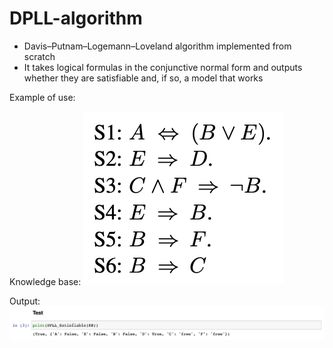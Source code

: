 # DPLL-algorithm

- Davis–Putnam–Logemann–Loveland algorithm implemented from scratch
- It takes logical formulas in the conjunctive normal form and outputs whether they are satisfiable and, if so, a model that works

Example of use:

Knowledge base:
![](images/kb.png)

Output:
![](images/model.png)
